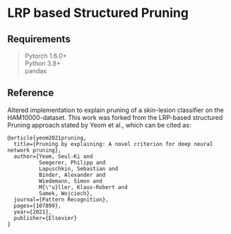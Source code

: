 # LRP based Structured Pruning

## Requirements
> Pytorch 1.6.0+ \
> Python 3.8+ \
> pandas


## Reference 
Altered implementation to explain pruning of a skin-lesion classifier on the HAM10000-dataset.
This work was forked from the LRP-based structured Pruning approach stated by Yeom et al., which can be cited as:
```
@article{yeom2021pruning,
  title={Pruning by explaining: A novel criterion for deep neural network pruning},
  author={Yeom, Seul-Ki and
          Seegerer, Philipp and
          Lapuschkin, Sebastian and
          Binder, Alexander and
          Wiedemann, Simon and
          M{\"u}ller, Klaus-Robert and
          Samek, Wojciech},
  journal={Pattern Recognition},
  pages={107899},
  year={2021},
  publisher={Elsevier}
}


```
